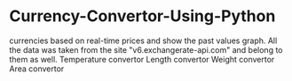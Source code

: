 # Currency-Convertor-Using-Python
currencies based on real-time prices and show the past values graph. All the data was taken from the site "v6.exchangerate-api.com" and belong to them as well. Temperature convertor Length convertor Weight convertor Area convertor
